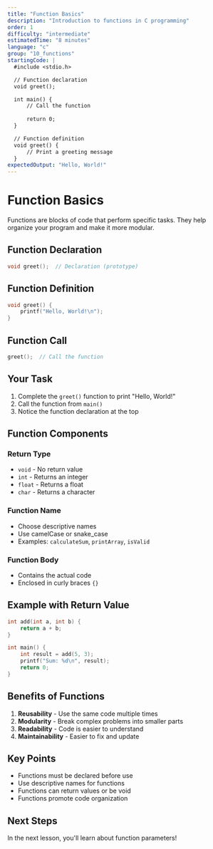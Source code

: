 ```yaml
---
title: "Function Basics"
description: "Introduction to functions in C programming"
order: 1
difficulty: "intermediate"
estimatedTime: "8 minutes"
language: "c"
group: "10_functions"
startingCode: |
  #include <stdio.h>

  // Function declaration
  void greet();

  int main() {
      // Call the function
      
      return 0;
  }

  // Function definition
  void greet() {
      // Print a greeting message
  }
expectedOutput: "Hello, World!"
---
```


# Function Basics

Functions are blocks of code that perform specific tasks. They help organize your program and make it more modular.

## Function Declaration

```c
void greet();  // Declaration (prototype)
```

## Function Definition

```c
void greet() {
    printf("Hello, World!\n");
}
```

## Function Call

```c
greet();  // Call the function
```

## Your Task

1. Complete the `greet()` function to print "Hello, World!"
2. Call the function from `main()`
3. Notice the function declaration at the top

## Function Components

### Return Type

- `void` - No return value
- `int` - Returns an integer
- `float` - Returns a float
- `char` - Returns a character

### Function Name

- Choose descriptive names
- Use camelCase or snake_case
- Examples: `calculateSum`, `printArray`, `isValid`

### Function Body

- Contains the actual code
- Enclosed in curly braces `{}`

## Example with Return Value

```c
int add(int a, int b) {
    return a + b;
}

int main() {
    int result = add(5, 3);
    printf("Sum: %d\n", result);
    return 0;
}
```

## Benefits of Functions

1. **Reusability** - Use the same code multiple times
2. **Modularity** - Break complex problems into smaller parts
3. **Readability** - Code is easier to understand
4. **Maintainability** - Easier to fix and update

## Key Points

- Functions must be declared before use
- Use descriptive names for functions
- Functions can return values or be void
- Functions promote code organization

## Next Steps

In the next lesson, you'll learn about function parameters!
